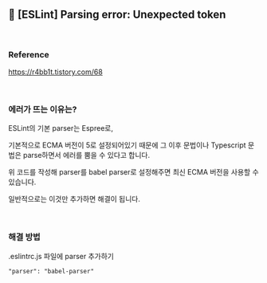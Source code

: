 ## 🚨 [ESLint] Parsing error: Unexpected token

<br>

### Reference

https://r4bb1t.tistory.com/68

<br>

### 에러가 뜨는 이유는?

ESLint의 기본 parser는 Espree로,

기본적으로 ECMA 버전이 5로 설정되어있기 때문에 그 이후 문법이나 Typescript 문법은 parse하면서 에러를 뿜을 수 있다고 합니다.

위 코드를 작성해 parser를 babel parser로 설정해주면 최신 ECMA 버전을 사용할 수 있습니다.

일반적으로는 이것만 추가하면 해결이 됩니다.

<br>

### 해결 방법

.eslintrc.js 파일에 parser 추가하기

```
"parser": "babel-parser"
```
